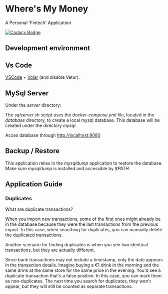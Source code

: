 # Where's My Money

A Personal 'Fintech' Application  

[![Codacy Badge](https://app.codacy.com/project/badge/Grade/fbcb6ed5caa949cb979faf1c3d2e1bf2)](https://app.codacy.com/gh/xcarol/wmm/dashboard?utm_source=gh&utm_medium=referral&utm_content=&utm_campaign=Badge_grade)  

## Development environment

## Vs Code

[VSCode](https://code.visualstudio.com/) + [Volar](https://marketplace.visualstudio.com/items?itemName=Vue.volar) (and disable Vetur).

## MySql Server

Under the _server_ directory:

The _sqlserver.sh_ script uses the _docker-compose.yml_ file, located in the _database_ directory, to create a local mysql database. This database will be created under the directory _mysql_.

Acces database through [http://localhost:8080](http://localhost:8080)  

## Backup / Restore

This application relies in the _mysqldump_ application to restore the database.  
Make sure _mysqldump_ is installed and accessible by _$PATH_.  

## Application Guide

### Duplicates

What are duplicate transactions?

When you import new transactions, some of the first ones might already be in the database because they were the last transactions from the previous import. In this case, when searching for duplicates, you can manually delete the duplicated transactions.

Another scenario for finding duplicates is when you see two identical transactions, but they are actually different.

Since bank transactions may not include a timestamp, only the date appears in the transaction details. Imagine buying a €1 drink in the morning and the same drink at the same store for the same price in the evening. You'd see a duplicate transaction that's a false positive. In this case, you can mark them as non-duplicates. The next time you search for duplicates, they won't appear, but they will still be counted as separate transactions.
